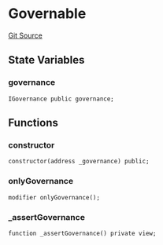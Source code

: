 # Governable
[Git Source](https://github.com/maticnetwork/contracts/blob/155f729fd8db0676297384375468d4d45b8aa44e/contracts/common/governance/Governable.sol)


## State Variables
### governance

```solidity
IGovernance public governance;
```


## Functions
### constructor


```solidity
constructor(address _governance) public;
```

### onlyGovernance


```solidity
modifier onlyGovernance();
```

### _assertGovernance


```solidity
function _assertGovernance() private view;
```

